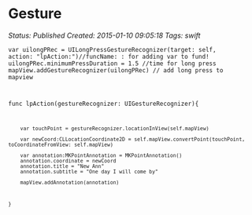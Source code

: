 # Gesture

_Status: Published_
_Created: 2015-01-10 09:05:18_
_Tags: swift_

<code>var uilongPRec = UILongPressGestureRecognizer(target: self, action: "lpAction:")//funcName: : for adding var to fund!
        uilongPRec.minimumPressDuration = 1.5 //time for long press
        mapView.addGestureRecognizer(uilongPRec) // add long press to mapview

 func lpAction(gestureRecognizer: UIGestureRecognizer){
        
        var touchPoint = gestureRecognizer.locationInView(self.mapView)

        var newCoord:CLLocationCoordinate2D = self.mapView.convertPoint(touchPoint, toCoordinateFromView: self.mapView)
        
        var annotation:MKPointAnnotation = MKPointAnnotation()
        annotation.coordinate = newCoord
        annotation.title = "New Ann"
        annotation.subtitle = "One day I will come by"
        
        mapView.addAnnotation(annotation)
        
        
        
    }
</code>